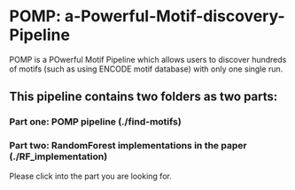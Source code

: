 # POMP: a-Powerful-Motif-discovery-Pipeline

POMP is a POwerful Motif Pipeline which allows users to discover hundreds of motifs (such as using ENCODE motif database) with only one single run.

## This pipeline contains two folders as two parts: 

### Part one: POMP pipeline (./find-motifs)

### Part two: RandomForest implementations in the paper  (./RF_implementation)


Please click into the part you are looking for.
